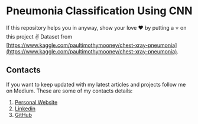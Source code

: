 # Pneumonia Classification Using CNN

If this repository helps you in anyway, show your love :heart: by putting a :star: on this project :v:
Dataset from [https://www.kaggle.com/paultimothymooney/chest-xray-pneumonia](https://www.kaggle.com/paultimothymooney/chest-xray-pneumonia).

## Contacts

If you want to keep updated with my latest articles and projects follow me on Medium. These are some of my contacts details:

1. [Personal Website](https://maftuhm.github.io/)
2. [Linkedin](https://in.linkedin.com/in/maftuhm)
3. [GitHub](https://github.com/maftuhm)
